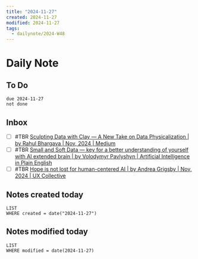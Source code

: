 ```yaml
---
title: "2024-11-27"
created: 2024-11-27
modified: 2024-11-27
tags:
  - dailynote/2024-W48
---
```

# Daily Note
## To Do
```tasks
due 2024-11-27
not done
```
## Inbox
- [ ] #TBR [Sculpting Data with Clay — A New Take on Data Physicalization | by Rahul Bhargava | Nov, 2024 | Medium](https://medium.com/@rahulbot/sculpting-data-with-clay-a-new-take-on-data-physicalization-8fcff0bba0cc)
- [ ] #TBR [Small and Soft Data — key for a better understanding of yourself with AI extended brain | by Volodymyr Pavlyshyn | Artificial Intelligence in Plain English](https://ai.plainenglish.io/small-and-soft-data-key-for-a-better-understanding-of-yourself-with-ai-extended-brain-8fddd08b9109)
- [ ] #TBR [Hope is not lost for human-centered AI | by Andrea Grigsby | Nov, 2024 | UX Collective](https://uxdesign.cc/hope-is-not-lost-for-human-centered-ai-140b0efbe6af "https://uxdesign.cc/hope-is-not-lost-for-human-centered-ai-140b0efbe6af")
## Notes created today
```dataview
LIST
WHERE created = date("2024-11-27")
```
## Notes modified today
```dataview
LIST
WHERE modified = date(2024-11-27)
```
